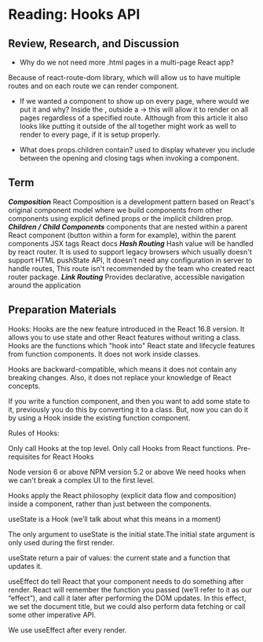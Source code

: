 # Reading: Hooks API


## Review, Research, and Discussion

- Why do we not need more .html pages in a multi-page React app?

Because of react-route-dom library, which will allow us to have multiple routes and on each route we can render component.

- If we wanted a component to show up on every page, where would we put it and why?
Inside the <BrowserRouter />, outside a <Route /> -> this will allow it to render on all pages regardless of a specified route. Although from this article it also looks like putting it outside of the <BrowserRouter /> all together might work as well to render to every page, if it is setup properly.

- What does props.children contain?
used to display whatever you include between the opening and closing tags when invoking a component.



## Term

***Composition*** React Composition is a development pattern based on React's original component model where we build components from other components using explicit defined props or the implicit children prop.
***Children / Child Components*** components that are nested within a parent React component (button within a form for example), within the parent components JSX tags React docs
***Hash Routing*** Hash value will be handled by react router. It is used to support legacy browsers which usually doesn't support HTML pushState API, It doesn't need any configuration in server to handle routes, This route isn't recommended by the team who created react router package.
***Link Routing*** Provides declarative, accessible navigation around the application


## Preparation Materials

Hooks: Hooks are the new feature introduced in the React 16.8 version. It allows you to use state and other React features without writing a class. Hooks are the functions which "hook into" React state and lifecycle features from function components. It does not work inside classes.

Hooks are backward-compatible, which means it does not contain any breaking changes. Also, it does not replace your knowledge of React concepts.

If you write a function component, and then you want to add some state to it, previously you do this by converting it to a class. But, now you can do it by using a Hook inside the existing function component.

Rules of Hooks:

Only call Hooks at the top level.
Only call Hooks from React functions.
Pre-requisites for React Hooks

Node version 6 or above
NPM version 5.2 or above
We need hooks when we can't break a complex UI to the first level.

Hooks apply the React philosophy (explicit data flow and composition) inside a component, rather than just between the components.

useState is a Hook (we’ll talk about what this means in a moment)

The only argument to useState is the initial state.The initial state argument is only used during the first render.

useState return a pair of values: the current state and a function that updates it.

useEffect do tell React that your component needs to do something after render. React will remember the function you passed (we’ll refer to it as our “effect”), and call it later after performing the DOM updates. In this effect, we set the document title, but we could also perform data fetching or call some other imperative API.

We use useEffect after every render. 

